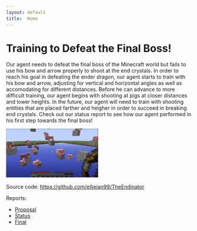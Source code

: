 ```yaml
---
layout: default
title:  Home
---
```


# Training to Defeat the Final Boss!

Our agent needs to defeat the final boss of the Minecraft world but fails to use his bow and arrow properly to shoot at the end crystals. 
In order to reach his goal in defeating the ender dragon, our agent starts to train with his bow and arrow, adjusting for vertical and horizontal angles 
as well as accomodating for different distances. Before he can advance to more difficult training, our agent begins with shooting at pigs at closer distances and lower heights. In the future, our agent will need to train with shooting entities that are placed farther and heigher in order to succeed in breaking end crystals. Check out our status report to see how our agent performed in his first step towards the final boss!

<img src="image.png" width="250">

Source code: https://github.com/elliejan99/TheEndinator

Reports:

- [Proposal](proposal.html)
- [Status](status.html)
- [Final](final.html)
